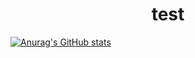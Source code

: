<h1 align="center">test</h1>

[![Anurag's GitHub stats](https://github-readme-stats.vercel.app/api?username=deadshxll&hide=contribs,prs,issues)](https://github.com/anuraghazra/github-readme-stats)

<!--
**deadshxll/deadshxll** is a ✨ _special_ ✨ repository because its `README.md` (this file) appears on your GitHub profile.

Here are some ideas to get you started:

- 🔭 I’m currently working on ...
- 🌱 I’m currently learning ...
- 👯 I’m looking to collaborate on ...
- 🤔 I’m looking for help with ...
- 💬 Ask me about ...
- 📫 How to reach me: ...
- 😄 Pronouns: ...
- ⚡ Fun fact: ...
-->
